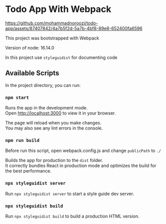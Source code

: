 # Todo App With Webpack


https://github.com/mohammadnoroozi/todo-app/assets/87407842/4a7b5f2d-5a7b-4bf8-89e8-652400fa6596


This project was bootstrapped with Webpack

Version of node: 16.14.0

In this project use `styleguidist` for documenting code

## Available Scripts

In the project directory, you can run:

### `npm start`

Runs the app in the development mode.\
Open [http://localhost:3000](http://localhost:3000) to view it in your browser.

The page will reload when you make changes.\
You may also see any lint errors in the console.

### `npm run build`

Before run this script, open webpack.config.js and change `publicPath` to `./`

Builds the app for production to the `dist` folder.\
It correctly bundles React in production mode and optimizes the build for the best performance.

### `npx styleguidist server`

Run `npx styleguidist server` to start a style guide dev server.

### `npx styleguidist build`

Run `npx styleguidist build` to build a production HTML version.
